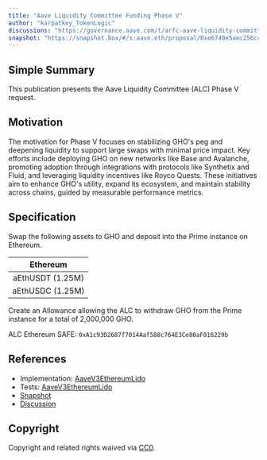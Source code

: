 ```yaml
---
title: "Aave Liquidity Committee Funding Phase V"
author: "karpatkey_TokenLogic"
discussions: "https://governance.aave.com/t/arfc-aave-liquidity-committee-funding-phase-v/20043"
snapshot: "https://snapshot.box/#/s:aave.eth/proposal/0xe6740e5aec256ccf1dfbf538591f6b1631927f8d950b17067fe6912b74158332"
---
```


## Simple Summary

This publication presents the Aave Liquidity Committee (ALC) Phase V request.

## Motivation

The motivation for Phase V focuses on stabilizing GHO's peg and deepening liquidity to support large swaps with minimal price impact. Key efforts include deploying GHO on new networks like Base and Avalanche, promoting adoption through integrations with protocols like Synthetix and Fluid, and leveraging liquidity incentives like Royco Quests. These initiatives aim to enhance GHO's utility, expand its ecosystem, and maintain stability across chains, guided by measurable performance metrics.

## Specification

Swap the following assets to GHO and deposit into the Prime instance on Ethereum.

|     Ethereum     |
| :--------------: |
| aEthUSDT (1.25M) |
| aEthUSDC (1.25M) |

Create an Allowance allowing the ALC to withdraw GHO from the Prime instance for a total of 2,000,000 GHO.

ALC Ethereum SAFE: `0xA1c93D2687f7014Aaf588c764E3Ce80aF016229b`

## References

- Implementation: [AaveV3EthereumLido](https://github.com/bgd-labs/aave-proposals-v3/blob/main/src/20241209_AaveV3EthereumLido_AaveLiquidityCommitteeFundingPhaseV/AaveV3EthereumLido_AaveLiquidityCommitteeFundingPhaseV_20241209.sol)
- Tests: [AaveV3EthereumLido](https://github.com/bgd-labs/aave-proposals-v3/blob/main/src/20241209_AaveV3EthereumLido_AaveLiquidityCommitteeFundingPhaseV/AaveV3EthereumLido_AaveLiquidityCommitteeFundingPhaseV_20241209.t.sol)
- [Snapshot](https://snapshot.box/#/s:aave.eth/proposal/0xe6740e5aec256ccf1dfbf538591f6b1631927f8d950b17067fe6912b74158332)
- [Discussion](https://governance.aave.com/t/arfc-aave-liquidity-committee-funding-phase-v/20043)

## Copyright

Copyright and related rights waived via [CC0](https://creativecommons.org/publicdomain/zero/1.0/).
